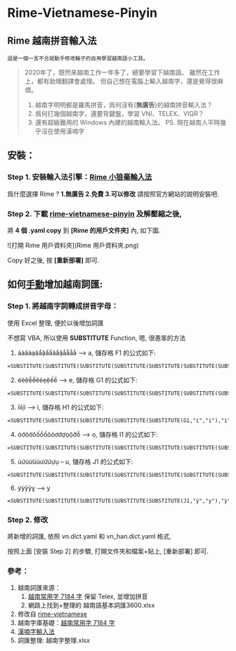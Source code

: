 # Rime-Vietnamese-Pinyin

## Rime 越南拼音輸入法

`這是一個一言不合就動手修改輪子的自用學習越南語小工具。`



> 2020年了，既然來越南工作一年多了，總要學習下越南語。
> 雖然在工作上，都有助理翻譯會處理。
> 但自己想在電腦上輸入越南字，還是覺得很麻煩。
> 1. 越南字明明都是羅馬拼音，爲何沒有{**無廣告**}的越南拼音輸入法？
> 2. 爲何打幾個越南字，還要背鍵盤，學習 VNI、TELEX、VIQR？
> 3. 還有超級難用的 Windows 內建的越南輸入法。
> PS. 現在越南人平時幾乎沒在使用漢喃字 
>



## 安裝：

### Step 1. 安裝輸入法引擎：[Rime 小狼毫輸入法](https://rime.im/)

   爲什麼選擇 Rime ? **1.無廣告 2.免費 3.可以修改**
   請按照官方網站的說明安裝吧.

### Step 2. 下載 [rime-vietnamese-pinyin](https://github.com/JaplinChen/rime-vietnamese-pinyin) 及解壓縮之後, 

   將 **4 個 .yaml copy** 到 **[Rime 的用戶文件夾]** 內, 如下圖.

   ![打開 Rime 用戶資料夾](Rime 用戶資料夾.png)

   Copy 好之後, 按 **[重新部署]** 即可.



## 如何<u>手動</u>增加越南詞匯:



### Step 1. 將越南字詞轉成拼音字母：

   使用 Excel 整理, 便於以後增加詞匯

   不想寫 VBA, 所以使用 **SUBSTITUTE** Function, 嗯, 很愚笨的方法

   1. áàãảạâẩậấầăắặẳẫẵằ –> a,  儲存格 F1 的公式如下:

   ```
   =SUBSTITUTE(SUBSTITUTE(SUBSTITUTE(SUBSTITUTE(SUBSTITUTE(SUBSTITUTE(SUBSTITUTE(SUBSTITUTE(SUBSTITUTE(SUBSTITUTE(SUBSTITUTE(SUBSTITUTE(SUBSTITUTE(SUBSTITUTE(SUBSTITUTE(SUBSTITUTE(SUBSTITUTE(A1,"á","a"),"à","a"),"ã","a"),"ả","a"),"ạ","a"),"â","a"),"ẩ","a"),"ậ","a"),"ấ","a"),"ầ","a"),"ă","a"),"ắ","a"),"ặ","a"),"ẳ","a"),"ẫ","a"),"ẵ","a"),"ằ","a")
   ```

   2. éèêễểẽẻẹệếề –> e,  儲存格 G1 的公式如下:

   ```
   =SUBSTITUTE(SUBSTITUTE(SUBSTITUTE(SUBSTITUTE(SUBSTITUTE(SUBSTITUTE(SUBSTITUTE(SUBSTITUTE(SUBSTITUTE(SUBSTITUTE(SUBSTITUTE(F1,"é","e"),"è","e"),"ê","e"),"ễ","e"),"ể","e"),"ẽ","e"),"ẻ","e"),"ẹ","e"),"ệ","e"),"ế","e"),"ề","e")
   ```

   3. íìỉịĩ –> i,  儲存格 H1 的公式如下:

   ```
   =SUBSTITUTE(SUBSTITUTE(SUBSTITUTE(SUBSTITUTE(SUBSTITUTE(G1,"í","i"),"ì","i"),"ỉ","i"),"ị","i"),"ĩ","i")
   ```

   4. óớòờôốồổõỏơởợọộỡỗ –> o,  儲存格 I1 的公式如下:

   ```
   =SUBSTITUTE(SUBSTITUTE(SUBSTITUTE(SUBSTITUTE(SUBSTITUTE(SUBSTITUTE(SUBSTITUTE(SUBSTITUTE(SUBSTITUTE(SUBSTITUTE(SUBSTITUTE(SUBSTITUTE(SUBSTITUTE(SUBSTITUTE(SUBSTITUTE(SUBSTITUTE(SUBSTITUTE(H1,"ó","o"),"ớ","o"),"ò","o"),"ờ","o"),"ô","o"),"ố","o"),"ồ","o"),"ổ","o"),"õ","o"),"ỏ","o"),"ơ","o"),"ở","o"),"ợ","o"),"ọ","o"),"ộ","o"),"ỡ","o"),"ỗ","o")
   ```

   5. úứùừũủưữửựụ – u,  儲存格 J1 的公式如下:

   ```
   =SUBSTITUTE(SUBSTITUTE(SUBSTITUTE(SUBSTITUTE(SUBSTITUTE(SUBSTITUTE(SUBSTITUTE(SUBSTITUTE(SUBSTITUTE(SUBSTITUTE(SUBSTITUTE(I1,"ú","u"),"ứ","u"),"ù","u"),"ừ","u"),"ũ","u"),"ủ","u"),"ư","u"),"ữ","u"),"ử","u"),"ự","u"),"ụ","u")
   ```

   6. ýỳỹỷỵ –> y

   ```
   =SUBSTITUTE(SUBSTITUTE(SUBSTITUTE(SUBSTITUTE(SUBSTITUTE(J1,"ý","y"),"ỳ","y"),"ỹ","y"),"ỷ","y"),"ỵ","y")
   ```

   

### Step 2. 修改

   將新增的詞匯, 依照 vn.dict.yaml 和 vn_han.dict.yaml 格式, 

   按照上面 [安裝 Step 2] 的步驟, 打開文件夾和檔案+貼上, [重新部署] 即可.



### 參考：

1. 越南詞匯來源：
   1. [越南常用字 7184 字](https://gist.github.com/hieuthi/1f5d80fca871f3642f61f7e3de883f3a) 保留 Telex, 並增加拼音
   2. 網路上找到+整理的 越南語基本詞匯3600.xlsx
2. 修改自 [rime-vietnamese](https://github.com/gkovacs/rime-vietnamese)
3. 越南字庫基礎：[越南常用字 7184 字](https://gist.github.com/hieuthi/1f5d80fca871f3642f61f7e3de883f3a)
4. [漢喃字輸入法](https://chinese.com.vn/phan-mem-viet-chu-han-nom-weasel-hannom-mien-phi.html)
5. 詞匯整理: 越南字整理.xlsx
